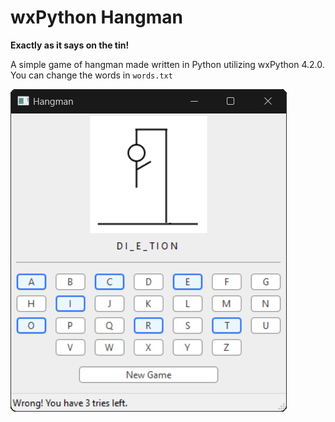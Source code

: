 # wxPython Hangman
**Exactly as it says on the tin!**

A simple game of hangman made written in Python utilizing wxPython 4.2.0. You can change the words in `words.txt`

![A preview on Windows](preview.png)